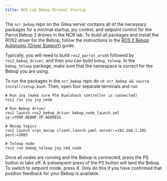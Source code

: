 ```yaml
---
title: NCR Lab Bebop Minimal Startup
---
```


The `ncr_bebop` repo on the Gitea server contains all of the necessary packages for a minimal startup, joy control, and setpoint control for the Parrot Bebop 2 drones in the NCR lab. To build all packages and install the ROS2 driver for the Bebop, follow the instructions in the [ROS 2 Bebop Autonomy (Driver Support)](../parrot/ros2-bebop.md) guide.

Typically, you will need to build `ros2_parrot_arsdk` followed by `ros2_bebop_driver`, and then you can build `bebop_teleop`. In the `bebop_teleop` package, make sure that the namespace is correct for the Bebop you are using.

To run the packages in the `ncr_bebop` repo do `cd ncr_bebop && source install/setup.bash`. Then, open four separate terminals and run
```
# Run joy (make sure PS4 Dualshock controller is connected)
ros2 run joy joy_node
```
```
# Run Bebop driver
ros2 launch ros2_bebop_driver bebop_node_launch.xml ip:=YOUR.BEBOP.IP.ADDRESS 
```
```
# Mocap topics
ros2 launch vrpn_mocap client.launch.yaml server:=192.168.1.202 port:=3883 
```
```
# Teleop node
ros2 run bebop_teleop joy_cmd_node
```

Once all nodes are running and the Bebop is connected, press the PS button to take off. A subsequent press of the PS button will land the Bebop. To switch to setpoint mode, press X. Only do this if you have confirmed that position feedback for your Bebop is available. 